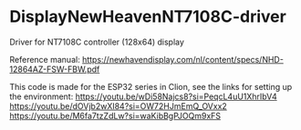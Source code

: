 # DisplayNewHeavenNT7108C-driver
 Driver for NT7108C controller (128x64) display
 
Reference manual: https://newhavendisplay.com/nl/content/specs/NHD-12864AZ-FSW-FBW.pdf

This code is made for the ESP32 series in Clion, see the links for setting up the environment:
https://youtu.be/wDi58Najcs8?si=PeqcL4uU1XhrIbV4
https://youtu.be/dOVjb2wXI84?si=OW72HJmEmQ_OVxx2
https://youtu.be/M6fa7tzZdLw?si=waKibBgPJOQm9xFS
